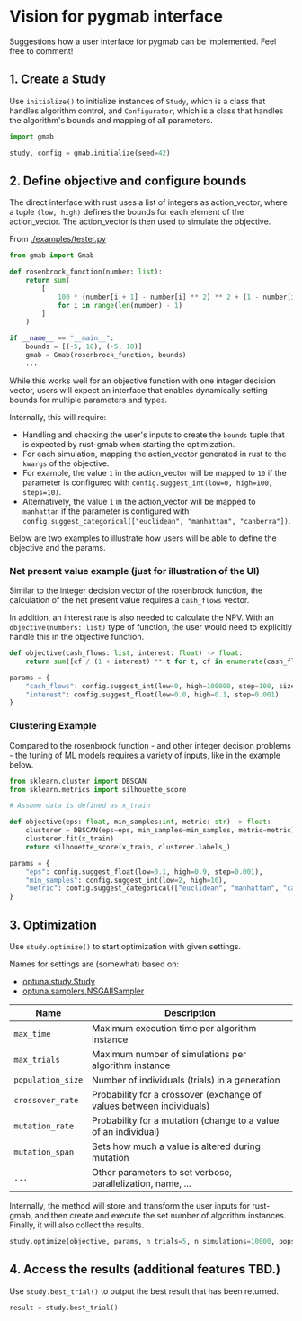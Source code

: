 # Vision for pygmab interface
Suggestions how a user interface for pygmab can be implemented. Feel free to comment!

## 1. Create a Study

Use `initialize()` to initialize instances of `Study`, which is a class that handles algorithm
control, and `Configurator`, which is a class that handles the algorithm's bounds and mapping of all parameters.

```python
import gmab

study, config = gmab.initialize(seed=42)
```

## 2. Define objective and configure bounds

The direct interface with rust uses a list of integers as action_vector, where a tuple `(low, high)`
defines the bounds for each element of the action_vector. The action_vector is then used to
simulate the objective.

From [./examples/tester.py](https://github.com/E-MAB/GMAB/blob/add-pygmab-readme/examples/tester.py)

```python
from gmab import Gmab

def rosenbrock_function(number: list):
    return sum(
        [
            100 * (number[i + 1] - number[i] ** 2) ** 2 + (1 - number[i]) ** 2
            for i in range(len(number) - 1)
        ]
    )

if __name__ == "__main__":
    bounds = [(-5, 10), (-5, 10)]
    gmab = Gmab(rosenbrock_function, bounds)
    ...
```

While this works well for an objective function with one integer decision vector, users will
expect an interface that enables dynamically setting bounds for multiple parameters and types.

Internally, this will require:

* Handling and checking the user's inputs to create the `bounds` tuple that is expected by
rust-gmab when starting the optimization.
* For each simulation, mapping the action_vector generated in rust to the `kwargs` of the objective.
* For example, the value `1` in the action_vector will be mapped to `10` if the parameter is
configured with `config.suggest_int(low=0, high=100, steps=10)`.
* Alternatively, the value `1` in the action_vector will be mapped to `manhattan` if the
parameter is configured with `config.suggest_categorical(["euclidean", "manhattan", "canberra"])`.

Below are two examples to illustrate how users will be able to define the objective and the
params.

### Net present value example (just for illustration of the UI)

Similar to the integer decision vector of the rosenbrock function, the calculation of the net present
value requires a `cash_flows` vector.

In addition, an interest rate is also needed to calculate the NPV. With an `objective(numbers: list)`
type of function, the user would need to explicitly handle this in the objective function.

```python
def objective(cash_flows: list, interest: float) -> float:
    return sum([cf / (1 + interest) ** t for t, cf in enumerate(cash_flows)])

params = {
    "cash_flows": config.suggest_int(low=0, high=100000, step=100, size=3),
    "interest": config.suggest_float(low=0.0, high=0.1, step=0.001)
}
```

### Clustering Example

Compared to the rosenbrock function - and other integer decision problems - the tuning of
ML models requires a variety of inputs, like in the example below.

```python
from sklearn.cluster import DBSCAN
from sklearn.metrics import silhouette_score

# Assume data is defined as x_train

def objective(eps: float, min_samples:int, metric: str) -> float:
    clusterer = DBSCAN(eps=eps, min_samples=min_samples, metric=metric)
    clusterer.fit(x_train)
    return silhouette_score(x_train, clusterer.labels_)

params = {
    "eps": config.suggest_float(low=0.1, high=0.9, step=0.001),
    "min_samples": config.suggest_int(low=2, high=10),
    "metric": config.suggest_categorical(["euclidean", "manhattan", "canberra"]),
}
```

## 3. Optimization

Use `study.optimize()` to start optimization with given settings.

Names for settings are (somewhat) based on:

* [optuna.study.Study](https://optuna.readthedocs.io/en/stable/reference/generated/optuna.study.Study.html#optuna.study.Study)
* [optuna.samplers.NSGAIISampler](https://optuna.readthedocs.io/en/stable/reference/samplers/generated/optuna.samplers.NSGAIISampler.html)


| Name              | Description                                                             |
|-------------------|-------------------------------------------------------------------------|
| `max_time`        | Maximum execution time per algorithm instance                           |
| `max_trials`      | Maximum number of simulations per algorithm instance                    |
| `population_size` | Number of individuals (trials) in a generation                          |
| `crossover_rate`  | Probability for a crossover (exchange of values between individuals)    |
| `mutation_rate`   | Probability for a mutation (change to a value of an individual)         |
| `mutation_span`   | Sets how much a value is altered during mutation                        |
| `...`             | Other parameters to set verbose, parallelization, name, ...             |


Internally, the method will store and transform the user inputs for rust-gmab, and then create
and execute the set number of algorithm instances. Finally, it will also collect the results.

```python
study.optimize(objective, params, n_trials=5, n_simulations=10000, popsize=100, ...)
```

## 4. Access the results (additional features TBD.)

Use `study.best_trial()` to output the best result that has been returned.

```python
result = study.best_trial()

```
